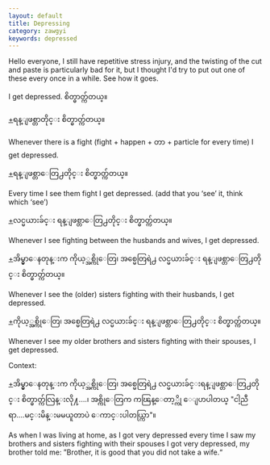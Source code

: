```yaml
---
layout: default
title: Depressing
category: zawgyi
keywords: depressed
---
```


<p>Hello everyone, I still have repetitive stress injury, and the twisting of the cut and paste is particularly bad for it, but I thought I'd try to put out one of these every once in a while. See how it goes.</p>

<p>I get depressed. <span class='zawgyi'>စိတ္ဓာတ္က်တယ္။</span></p>
<p class='hide-trigger'><a href="#">+</a><span class='zawgyi'>ရန္ျဖစ္တာတိုင္း စိတ္ဓာတ္က်တယ္။</span></p>
<p class='hide-this'>Whenever there is a fight (fight + happen + <span class='zawgyi'>တာ</span> + particle for every time) I get depressed.</p>

<p class='hide-trigger'><a href="#">+</a><span class='zawgyi'>ရန္ျဖစ္တာေတြ႕တိုင္း စိတ္ဓာတ္က်တယ္။</span></p>
<p class='hide-this'>Every time I see them fight I get depressed. (add that you ‘see’ it, think which ‘see’)</p>

<p class='hide-trigger'><a href="#">+</a><span class='zawgyi'>လင္မယားခ်င္း ရန္ျဖစ္တာေတြ႕တိုင္း စိတ္ဓာတ္က်တယ္။</span></p>
<p class='hide-this'>Whenever I see fighting between the husbands and wives, I get depressed.</p>

<p class='hide-trigger'><a href="#">+</a><span class='zawgyi'>အိမ္မွာေနတုန္းက ကိုယ့္အစ္ကိုေတြ၊ အစ္မေတြရဲ႕ လင္မယားခ်င္း ရန္ျဖစ္တာေတြ႕တိုင္း စိတ္ဓာတ္က်တယ္။</span></p>
<p class='hide-this'>Whenever I see the (older) sisters fighting with their husbands, I get depressed.</p>

<p class='hide-trigger'><a href="#">+</a><span class='zawgyi'>ကိုယ့္အစ္ကိုေတြ၊ အစ္မေတြရဲ႕ လင္မယားခ်င္း ရန္ျဖစ္တာေတြ႕တိုင္း စိတ္ဓာတ္က်တယ္။</span></p>
<p class='hide-this'>Whenever I see my older brothers and sisters fighting with their spouses, I get depressed.</p>

<p>Context:</p>
<p class='hide-trigger'><a href="#">+</a><span class='zawgyi'>အိမ္မွာေနတုန္းက ကိုယ့္အစ္ကိုေတြ၊ အစ္မေတြရဲ႕ လင္မယားခ်င္းရန္ျဖစ္တာေတြ႕တိုင္း စိတ္ဓာတ္က်လြန္းလို႔....၊ အစ္ကိုေတြက ကၽြန္ေတာ့္ကို ေျပာပါတယ္ </span>"<span class='mm3'>ငါ့ညီရာ....မင္းမိန္းမမယူတာပဲ ေကာင္းပါတယ္ကြာ</span>"<span class='mm3'>။</span></p>
<p class='hide-this'>As when I was living at home, as I got very depressed every time I saw my brothers and sisters fighting with their spouses I got very depressed, my brother told me: ”Brother, it is good that you did not take a wife.“</p>
